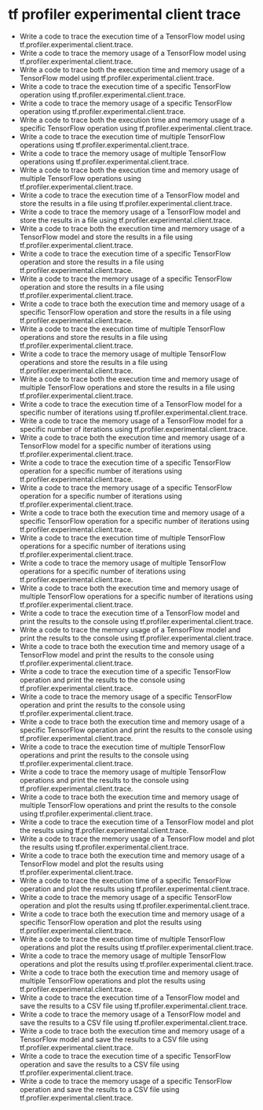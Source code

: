 # tf profiler experimental client trace

- Write a code to trace the execution time of a TensorFlow model using tf.profiler.experimental.client.trace.
- Write a code to trace the memory usage of a TensorFlow model using tf.profiler.experimental.client.trace.
- Write a code to trace both the execution time and memory usage of a TensorFlow model using tf.profiler.experimental.client.trace.
- Write a code to trace the execution time of a specific TensorFlow operation using tf.profiler.experimental.client.trace.
- Write a code to trace the memory usage of a specific TensorFlow operation using tf.profiler.experimental.client.trace.
- Write a code to trace both the execution time and memory usage of a specific TensorFlow operation using tf.profiler.experimental.client.trace.
- Write a code to trace the execution time of multiple TensorFlow operations using tf.profiler.experimental.client.trace.
- Write a code to trace the memory usage of multiple TensorFlow operations using tf.profiler.experimental.client.trace.
- Write a code to trace both the execution time and memory usage of multiple TensorFlow operations using tf.profiler.experimental.client.trace.
- Write a code to trace the execution time of a TensorFlow model and store the results in a file using tf.profiler.experimental.client.trace.
- Write a code to trace the memory usage of a TensorFlow model and store the results in a file using tf.profiler.experimental.client.trace.
- Write a code to trace both the execution time and memory usage of a TensorFlow model and store the results in a file using tf.profiler.experimental.client.trace.
- Write a code to trace the execution time of a specific TensorFlow operation and store the results in a file using tf.profiler.experimental.client.trace.
- Write a code to trace the memory usage of a specific TensorFlow operation and store the results in a file using tf.profiler.experimental.client.trace.
- Write a code to trace both the execution time and memory usage of a specific TensorFlow operation and store the results in a file using tf.profiler.experimental.client.trace.
- Write a code to trace the execution time of multiple TensorFlow operations and store the results in a file using tf.profiler.experimental.client.trace.
- Write a code to trace the memory usage of multiple TensorFlow operations and store the results in a file using tf.profiler.experimental.client.trace.
- Write a code to trace both the execution time and memory usage of multiple TensorFlow operations and store the results in a file using tf.profiler.experimental.client.trace.
- Write a code to trace the execution time of a TensorFlow model for a specific number of iterations using tf.profiler.experimental.client.trace.
- Write a code to trace the memory usage of a TensorFlow model for a specific number of iterations using tf.profiler.experimental.client.trace.
- Write a code to trace both the execution time and memory usage of a TensorFlow model for a specific number of iterations using tf.profiler.experimental.client.trace.
- Write a code to trace the execution time of a specific TensorFlow operation for a specific number of iterations using tf.profiler.experimental.client.trace.
- Write a code to trace the memory usage of a specific TensorFlow operation for a specific number of iterations using tf.profiler.experimental.client.trace.
- Write a code to trace both the execution time and memory usage of a specific TensorFlow operation for a specific number of iterations using tf.profiler.experimental.client.trace.
- Write a code to trace the execution time of multiple TensorFlow operations for a specific number of iterations using tf.profiler.experimental.client.trace.
- Write a code to trace the memory usage of multiple TensorFlow operations for a specific number of iterations using tf.profiler.experimental.client.trace.
- Write a code to trace both the execution time and memory usage of multiple TensorFlow operations for a specific number of iterations using tf.profiler.experimental.client.trace.
- Write a code to trace the execution time of a TensorFlow model and print the results to the console using tf.profiler.experimental.client.trace.
- Write a code to trace the memory usage of a TensorFlow model and print the results to the console using tf.profiler.experimental.client.trace.
- Write a code to trace both the execution time and memory usage of a TensorFlow model and print the results to the console using tf.profiler.experimental.client.trace.
- Write a code to trace the execution time of a specific TensorFlow operation and print the results to the console using tf.profiler.experimental.client.trace.
- Write a code to trace the memory usage of a specific TensorFlow operation and print the results to the console using tf.profiler.experimental.client.trace.
- Write a code to trace both the execution time and memory usage of a specific TensorFlow operation and print the results to the console using tf.profiler.experimental.client.trace.
- Write a code to trace the execution time of multiple TensorFlow operations and print the results to the console using tf.profiler.experimental.client.trace.
- Write a code to trace the memory usage of multiple TensorFlow operations and print the results to the console using tf.profiler.experimental.client.trace.
- Write a code to trace both the execution time and memory usage of multiple TensorFlow operations and print the results to the console using tf.profiler.experimental.client.trace.
- Write a code to trace the execution time of a TensorFlow model and plot the results using tf.profiler.experimental.client.trace.
- Write a code to trace the memory usage of a TensorFlow model and plot the results using tf.profiler.experimental.client.trace.
- Write a code to trace both the execution time and memory usage of a TensorFlow model and plot the results using tf.profiler.experimental.client.trace.
- Write a code to trace the execution time of a specific TensorFlow operation and plot the results using tf.profiler.experimental.client.trace.
- Write a code to trace the memory usage of a specific TensorFlow operation and plot the results using tf.profiler.experimental.client.trace.
- Write a code to trace both the execution time and memory usage of a specific TensorFlow operation and plot the results using tf.profiler.experimental.client.trace.
- Write a code to trace the execution time of multiple TensorFlow operations and plot the results using tf.profiler.experimental.client.trace.
- Write a code to trace the memory usage of multiple TensorFlow operations and plot the results using tf.profiler.experimental.client.trace.
- Write a code to trace both the execution time and memory usage of multiple TensorFlow operations and plot the results using tf.profiler.experimental.client.trace.
- Write a code to trace the execution time of a TensorFlow model and save the results to a CSV file using tf.profiler.experimental.client.trace.
- Write a code to trace the memory usage of a TensorFlow model and save the results to a CSV file using tf.profiler.experimental.client.trace.
- Write a code to trace both the execution time and memory usage of a TensorFlow model and save the results to a CSV file using tf.profiler.experimental.client.trace.
- Write a code to trace the execution time of a specific TensorFlow operation and save the results to a CSV file using tf.profiler.experimental.client.trace.
- Write a code to trace the memory usage of a specific TensorFlow operation and save the results to a CSV file using tf.profiler.experimental.client.trace.